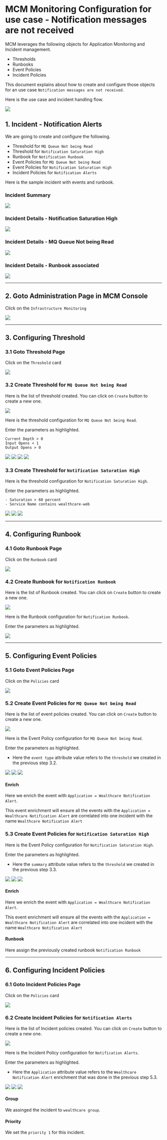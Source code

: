 # MCM Monitoring Configuration for use case - Notification messages are not received

MCM leverages the following objects for Application Monitoring and Incident management.
- Thresholds
- Runbooks
- Event Policies
- Incident Policies

This document explains about how to create and configure those objects for an use case `Notification messages are not received`.

Here is the use case and incident handling flow.

<img src="images/027-notification-flow.png">


## 1. Incident - Notification Alerts

We are going to create and configure the following.

- Threshold for `MQ Queue Not being Read`
- Threshold for `Notification Saturation High`
- Runbook for `Notification Runbook`
- Event Policies for `MQ Queue Not being Read`
- Event Policies for `Notification Saturation High`
- Incident Policies for `Notification Alerts`

Here is the sample incident with events and runbook.

### Incident Summary

<img src="images/022-incident-notfication-inbox.png">

### Incident Details - Notification Saturation High

<img src="images/023-incident-notfication-event-saturation.png">

### Incident Details - MQ Queue Not being Read

<img src="images/024-incident-notfication-event-mq.png">

### Incident Details - Runbook associated
<img src="images/025-incident-notfication-runbook.png">

--------

## 2. Goto Administration Page in MCM Console

Click on the `Infrastructure Monitoring`

<img src="images/001-menu.png">

--------

## 3. Configuring Threshold

### 3.1 Goto Threshold Page

Click on the `Threshold` card

<img src="images/002-card-threshold.png">

### 3.2 Create Threshold for `MQ Queue Not being Read`

Here is the list of threshold created. You can click on `Create` button to create a new one.

<img src="images/003-threshold-home.png">

Here is the threshold configuration for `MQ Queue Not being Read`.

Enter the parameters as highlighted.

```
Current Depth > 0
Input Opens < 1
Output Opens > 0
```

<img src="images/004-threshold-mq-1.png">
<img src="images/004-threshold-mq-2.png">
<img src="images/004-threshold-mq-3.png">
<img src="images/004-threshold-mq-4.png">

### 3.3 Create Threshold for `Notification Saturation High`

Here is the threshold configuration for `Notification Saturation High`.

Enter the parameters as highlighted.

```
- Saturation > 60 percent
- Service Name contains wealthcare-web
```

<img src="images/005-threshold-saturation-1.png">
<img src="images/005-threshold-saturation-2.png">
<img src="images/005-threshold-saturation-3.png">

--------

## 4. Configuring Runbook

### 4.1 Goto Runbook Page

Click on the `Runbook` card

<img src="images/008-card-runbook.png">

### 4.2 Create Runbook for `Notification Runbook`

Here is the list of Runbook created. You can click on `Create` button to create a new one.

<img src="images/008-runbook-notification-1.png">

Here is the Runbook configuration for `Notification Runbook`.

Enter the parameters as highlighted.

<img src="images/008-runbook-notification-2.png">

--------

## 5. Configuring Event Policies

### 5.1 Goto Event Policies Page

Click on the `Policies` card

<img src="images/030-card-policies.png">

### 5.2 Create Event Policies for `MQ Queue Not being Read`

Here is the list of event policies created. You can click on `Create` button to create a new one.

<img src="images/010-event-home.png">

Here is the Event Policy configuration for `MQ Queue Not being Read`.

Enter the parameters as highlighted.

- Here the `event type` attribute value refers to the `threshold` we created in the previous step 3.2.

<img src="images/012-event-mq-1.png">
<img src="images/012-event-mq-2.png">
<img src="images/012-event-mq-3.png">

#### Enrich

Here we enrich the event with `Application = Wealthcare Notification Alert`.

This event enrichment will ensure all the events with the `Application = Wealthcare Notification Alert` are correlated into one incident with the name `Wealthcare Notification Alert`

### 5.3 Create Event Policies for `Notification Saturation High`

Here is the Event Policy configuration for `Notification Saturation High`.

Enter the parameters as highlighted.

- Here the `summary` attribute value refers to the `threshold` we created in the previous step 3.3.

<img src="images/013-event-saturation-1.png">
<img src="images/013-event-saturation-2.png">
<img src="images/013-event-saturation-3.png">

#### Enrich

Here we enrich the event with `Application = Wealthcare Notification Alert`.

This event enrichment will ensure all the events with the `Application = Wealthcare Notification Alert` are correlated into one incident with the name `Wealthcare Notification Alert`

#### Runbook

Here assign the previously created runbook `Notification Runbook`

--------

## 6. Configuring Incident Policies

### 6.1 Goto Incident Policies Page

Click on the `Policies` card

<img src="images/030-card-policies.png">

### 6.2 Create Incident Policies for `Notification Alerts`

Here is the list of Incident policies created. You can click on `Create` button to create a new one.

<img src="images/014-incident-home.png">

Here is the Incident Policy configuration for `Notification Alerts`.

Enter the parameters as highlighted.

- Here the `Application` attribute value refers to the `Wealthcare Notification Alert` enrichment that was done in the previous step 5.3.

<img src="images/015-incident-notification-1.png">
<img src="images/015-incident-notification-2.png">
<img src="images/015-incident-notification-3.png">

#### Group

We assinged the incident to `wealthcare group`.

#### Priority

We set the `priority 1` for this incident.
